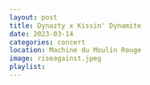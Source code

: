 ```yaml
---
layout: post
title: Dynazty x Kissin' Dynamite
date: 2023-03-14
categories: concert
location: Machine du Moulin Rouge
image: riseagainst.jpeg
playlist: 
---
```

